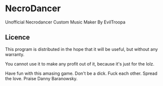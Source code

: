 # NecroDancer
Unofficial Necrodancer Custom Music Maker
By EvilTroopa

## Licence
This program is distributed in the hope that it will be useful, but without any warranty.

You cannot use it to make any profit out of it, because it's just for the lolz.

Have fun with this amasing game. Don't be a dick. Fuck each other. Spread the love. Praise Danny Baranowsky.
